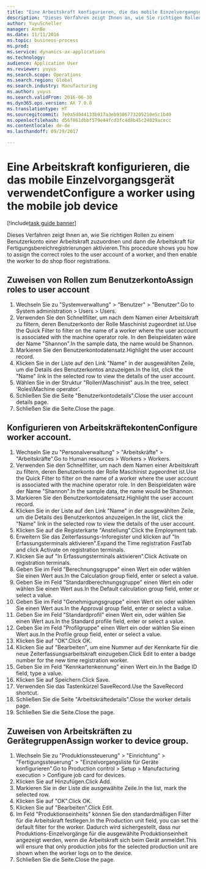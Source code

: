 ```yaml
--- 
title: "Eine Arbeitskraft konfigurieren, die das mobile Einzelvorgangsgerät verwendet"
description: "Dieses Verfahren zeigt Ihnen an, wie Sie richtigen Rollen zu einem Benutzerkonto einer Arbeitskraft zuzuordnen und dann die Arbeitskraft für Fertigungsbereichregistrierungen aktivieren."
author: YuyuScheller
manager: AnnBe
ms.date: 11/11/2016
ms.topic: business-process
ms.prod: 
ms.service: dynamics-ax-applications
ms.technology: 
audience: Application User
ms.reviewer: yuyus
ms.search.scope: Operations
ms.search.region: Global
ms.search.industry: Manufacturing
ms.author: yuyus
ms.search.validFrom: 2016-06-30
ms.dyn365.ops.version: AX 7.0.0
ms.translationtype: HT
ms.sourcegitcommit: 7e0a5d044133b917a3eb9386773205218e5c1b40
ms.openlocfilehash: d56f861dbbf579e44fcd3fc4d8b45c24029acecc
ms.contentlocale: de-de
ms.lasthandoff: 09/29/2017

---
```

# <a name="configure-a-worker-using-the-mobile-job-device"></a><span data-ttu-id="82b19-103">Eine Arbeitskraft konfigurieren, die das mobile Einzelvorgangsgerät verwendet</span><span class="sxs-lookup"><span data-stu-id="82b19-103">Configure a worker using the mobile job device</span></span>

[!include[task guide banner](../../includes/task-guide-banner.md)]

<span data-ttu-id="82b19-104">Dieses Verfahren zeigt Ihnen an, wie Sie richtigen Rollen zu einem Benutzerkonto einer Arbeitskraft zuzuordnen und dann die Arbeitskraft für Fertigungsbereichregistrierungen aktivieren.</span><span class="sxs-lookup"><span data-stu-id="82b19-104">This procedure shows you how to assign the correct roles to the user account of a worker, and then enable the worker to do shop floor registrations.</span></span>


## <a name="assign-roles-to-user-account"></a><span data-ttu-id="82b19-105">Zuweisen von Rollen zum Benutzerkonto</span><span class="sxs-lookup"><span data-stu-id="82b19-105">Assign roles to user account</span></span>
1. <span data-ttu-id="82b19-106">Wechseln Sie zu "Systemverwaltung" > "Benutzer" > "Benutzer".</span><span class="sxs-lookup"><span data-stu-id="82b19-106">Go to System administration > Users > Users.</span></span>
2. <span data-ttu-id="82b19-107">Verwenden Sie den Schnellfilter, um nach dem Namen einer Arbeitskraft zu filtern, deren Benutzerkonto der Rolle Maschinist zugeordnet ist.</span><span class="sxs-lookup"><span data-stu-id="82b19-107">Use the Quick Filter to filter on the name of a worker where the user account is associated with the machine operator role.</span></span> <span data-ttu-id="82b19-108">In den Beispieldaten wäre der Name "Shannon".</span><span class="sxs-lookup"><span data-stu-id="82b19-108">In the sample data, the name would be Shannon.</span></span>
3. <span data-ttu-id="82b19-109">Markieren Sie den Benutzerkontodatensatz.</span><span class="sxs-lookup"><span data-stu-id="82b19-109">Highlight the user account record.</span></span>
4. <span data-ttu-id="82b19-110">Klicken Sie in der Liste auf den Link "Name" in der ausgewählten Zeile, um die Details des Benutzerkontos anzuzeigen.</span><span class="sxs-lookup"><span data-stu-id="82b19-110">In the list, click the "Name" link in the selected row to view the details of the user account.</span></span>
5. <span data-ttu-id="82b19-111">Wählen Sie in der Struktur "Rollen\Maschinist" aus.</span><span class="sxs-lookup"><span data-stu-id="82b19-111">In the tree, select 'Roles\Machine operator'.</span></span>
6. <span data-ttu-id="82b19-112">Schließen Sie die Seite "Benutzerkontodetails".</span><span class="sxs-lookup"><span data-stu-id="82b19-112">Close the user account details page.</span></span>
7. <span data-ttu-id="82b19-113">Schließen Sie die Seite.</span><span class="sxs-lookup"><span data-stu-id="82b19-113">Close the page.</span></span>

## <a name="configure-worker-account"></a><span data-ttu-id="82b19-114">Konfigurieren von Arbeitskräftekonten</span><span class="sxs-lookup"><span data-stu-id="82b19-114">Configure worker account.</span></span>
1. <span data-ttu-id="82b19-115">Wechseln Sie zu "Personalverwaltung" > "Arbeitskräfte" > "Arbeitskräfte".</span><span class="sxs-lookup"><span data-stu-id="82b19-115">Go to Human resources > Workers > Workers.</span></span>
2. <span data-ttu-id="82b19-116">Verwenden Sie den Schnellfilter, um nach dem Namen einer Arbeitskraft zu filtern, deren Benutzerkonto der Rolle Maschinist zugeordnet ist.</span><span class="sxs-lookup"><span data-stu-id="82b19-116">Use the Quick Filter to filter on the name of a worker where the user account is associated with the machine operator role.</span></span> <span data-ttu-id="82b19-117">In den Beispieldaten wäre der Name "Shannon".</span><span class="sxs-lookup"><span data-stu-id="82b19-117">In the sample data, the name would be Shannon.</span></span>
3. <span data-ttu-id="82b19-118">Markieren Sie den Benutzerkontodatensatz.</span><span class="sxs-lookup"><span data-stu-id="82b19-118">Highlight the user account record.</span></span>
4. <span data-ttu-id="82b19-119">Klicken Sie in der Liste auf den Link "Name" in der ausgewählten Zeile, um die Details des Benutzerkontos anzuzeigen.</span><span class="sxs-lookup"><span data-stu-id="82b19-119">In the list, click the "Name" link in the selected row to view the details of the user account.</span></span>
5. <span data-ttu-id="82b19-120">Klicken Sie auf die Registerkarte "Anstellung".</span><span class="sxs-lookup"><span data-stu-id="82b19-120">Click the Employment tab.</span></span>
6. <span data-ttu-id="82b19-121">Erweitern Sie das Zeiterfassungs-Inforegister und klicken auf "In Erfassungsterminals aktivieren".</span><span class="sxs-lookup"><span data-stu-id="82b19-121">Expand the Time registration FastTab and click Activate on registration terminals.</span></span>
7. <span data-ttu-id="82b19-122">Klicken Sie auf "In Erfassungsterminals aktivieren".</span><span class="sxs-lookup"><span data-stu-id="82b19-122">Click Activate on registration terminals.</span></span>
8. <span data-ttu-id="82b19-123">Geben Sie im Feld "Berechnungsgruppe" einen Wert ein oder wählen Sie einen Wert aus.</span><span class="sxs-lookup"><span data-stu-id="82b19-123">In the Calculation group field, enter or select a value.</span></span>
9. <span data-ttu-id="82b19-124">Geben Sie im Feld "Standardberechnungsgruppe" einen Wert ein oder wählen Sie einen Wert aus.</span><span class="sxs-lookup"><span data-stu-id="82b19-124">In the Default calculation group field, enter or select a value.</span></span>
10. <span data-ttu-id="82b19-125">Geben Sie im Feld "Genehmigungsgruppe" einen Wert ein oder wählen Sie einen Wert aus.</span><span class="sxs-lookup"><span data-stu-id="82b19-125">In the Approval group field, enter or select a value.</span></span>
11. <span data-ttu-id="82b19-126">Geben Sie im Feld "Standardprofil" einen Wert ein, oder wählen Sie einen Wert aus.</span><span class="sxs-lookup"><span data-stu-id="82b19-126">In the Standard profile field, enter or select a value.</span></span>
12. <span data-ttu-id="82b19-127">Geben Sie im Feld "Profilgruppe" einen Wert ein oder wählen Sie einen Wert aus.</span><span class="sxs-lookup"><span data-stu-id="82b19-127">In the Profile group field, enter or select a value.</span></span>
13. <span data-ttu-id="82b19-128">Klicken Sie auf "OK".</span><span class="sxs-lookup"><span data-stu-id="82b19-128">Click OK.</span></span>
14. <span data-ttu-id="82b19-129">Klicken Sie auf "Bearbeiten", um eine Nummer auf der Kennkarte für die neue Zeiterfassungsarbeitskraft einzugeben.</span><span class="sxs-lookup"><span data-stu-id="82b19-129">Click Edit to enter a badge number for the new time registration worker.</span></span>
15. <span data-ttu-id="82b19-130">Geben Sie im Feld "Kennkartenkennung" einen Wert ein.</span><span class="sxs-lookup"><span data-stu-id="82b19-130">In the Badge ID field, type a value.</span></span>
16. <span data-ttu-id="82b19-131">Klicken Sie auf Speichern.</span><span class="sxs-lookup"><span data-stu-id="82b19-131">Click Save.</span></span>
17. <span data-ttu-id="82b19-132">Verwenden Sie das Tastenkürzel SaveRecord.</span><span class="sxs-lookup"><span data-stu-id="82b19-132">Use the SaveRecord shortcut.</span></span>
18. <span data-ttu-id="82b19-133">Schließen Sie die Seite "Arbeitskräftedetails".</span><span class="sxs-lookup"><span data-stu-id="82b19-133">Close the worker details page.</span></span>
19. <span data-ttu-id="82b19-134">Schließen Sie die Seite.</span><span class="sxs-lookup"><span data-stu-id="82b19-134">Close the page.</span></span>

## <a name="assign-worker-to-device-group"></a><span data-ttu-id="82b19-135">Zuweisen von Arbeitskräften zu Gerätegruppen</span><span class="sxs-lookup"><span data-stu-id="82b19-135">Assign worker to device group.</span></span>
1. <span data-ttu-id="82b19-136">Wechseln Sie zu "Produktionssteuerung" > "Einrichtung" > "Fertigungssteuerung" > "Einzelvorgangsliste für Geräte konfigurieren".</span><span class="sxs-lookup"><span data-stu-id="82b19-136">Go to Production control > Setup > Manufacturing execution > Configure job card for devices.</span></span>
2. <span data-ttu-id="82b19-137">Klicken Sie auf Hinzufügen.</span><span class="sxs-lookup"><span data-stu-id="82b19-137">Click Add.</span></span>
3. <span data-ttu-id="82b19-138">Markieren Sie in der Liste die ausgewählte Zeile.</span><span class="sxs-lookup"><span data-stu-id="82b19-138">In the list, mark the selected row.</span></span>
4. <span data-ttu-id="82b19-139">Klicken Sie auf "OK".</span><span class="sxs-lookup"><span data-stu-id="82b19-139">Click OK.</span></span>
5. <span data-ttu-id="82b19-140">Klicken Sie auf "Bearbeiten".</span><span class="sxs-lookup"><span data-stu-id="82b19-140">Click Edit.</span></span>
6. <span data-ttu-id="82b19-141">Im Feld "Produktionseinheits" können Sie den standardmäßigen Filter für die Arbeitskraft festlegen.</span><span class="sxs-lookup"><span data-stu-id="82b19-141">In the Production unit field, you can set the default filter for the worker.</span></span> <span data-ttu-id="82b19-142">Dadurch wird sichergestellt, dass nur Produktions-Einzelvorgänge für die ausgewählte Produktionseinheit angezeigt werden, wenn die Arbeitskraft sich beim Gerät anmeldet.</span><span class="sxs-lookup"><span data-stu-id="82b19-142">This will ensure that only production jobs for the selected production unit are shown when the worker logs on to the device.</span></span>
7. <span data-ttu-id="82b19-143">Schließen Sie die Seite.</span><span class="sxs-lookup"><span data-stu-id="82b19-143">Close the page.</span></span>


